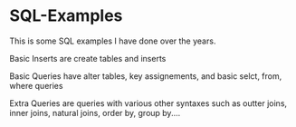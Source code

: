 # SQL-Examples
This is some SQL examples I have done over the years.

Basic Inserts are create tables and inserts

Basic Queries have alter tables, key assignements, and basic selct, from, where queries

Extra Queries are queries with various other syntaxes such as outter joins, inner joins, natural joins, order by, group by....
